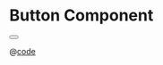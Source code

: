 # Button Component

<script setup>
import Button from '../../../../../components/Button.tsx'
</script>

<Button></Button>

@[code](../../../.vuepress/components/Button.tsx)